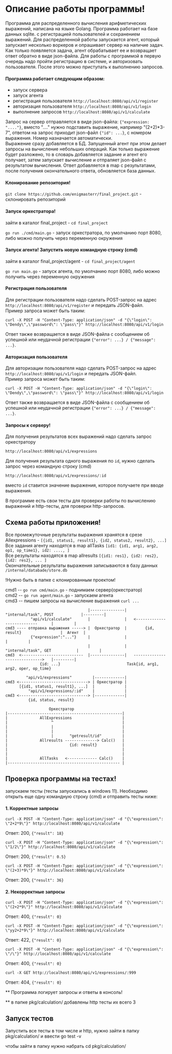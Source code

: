 # Описание работы программы!

Программа для распределенного вычисления арифметических выражений, написана на языке Golang. Программа работает на базе данных sqlite. с регистрацией пользователей и сохранением выражений. Для распределенной работы запускается агент, который запускает несколько воркеров и опрашивает сервер на наличие задач. Как только появляется задача, агент обрабатывает ее и возвращает ответ обратно в виде json-файла.  Для работы с программой в первую очередь надо пройти регистрацию в системе, и авторизовать пользователя. После этого можно приступать к выполнению запросов. 

#### Программа работает следующим образом: 
* запуск сервера
* запуск агента
* регистрация пользователя ```http://localhost:8080/api/v1/register```  
* авторизация пользователя ```http://localhost:8080/api/v1/login```  
* выполнение запросов ```http://localhost:8080/api/v1/calculate```  

Запрос на сервер отправляется в виде json-файла: ```{"expression: "...."}```, вместо "...." нужно подставить выражение, например "(2+2)*3-7", ответом на запрос приходит json-файл ```{"id": ...}```, с номером выражения. Номер назначается автоматически.  
Выражение сразу добавляется в БД. Запущенный агент при этом делает запросы на вычисление небольших операций. Как только выражение будет разложено, то в словарь добавляется задание и агент его получает, затем запускает вычисление и отпраляет json-файл с результатом вычисления. Ответ добавляется в map с результатами, после получения окончательного ответа, обновляется база данных.  

#### Клонирование репозитория!

```git clone https://github.com/enigmasterr/final_project.git``` - склонировать репозиторий

#### Запуск оркестратора!

зайти в каталог final_project - ```cd final_project```

```go run ./cmd/main.go``` - запуск оркестратора, по умолчанию порт 8080, либо можно получить через переменную окружения

#### Запуск агента! Запустить новую командную строку (cmd)

зайти в каталог final_project/agent - ```cd final_project/agent```

```go run main.go``` - запуск агента, по умолчанию порт 8080, либо можно получить через переменную окружения  

#### Регистрация пользователя

Для регистрации пользователя надо сделать POST-запрос на адрес ```http://localhost:8080/api/v1/register``` и передать JSON-файл.  
Пример запроса может быть таким:  
```
curl -X POST -H "Content-Type: application/json" -d "{\"login\": \"Dendy\",\"password\": \"pass\"}" http://localhost:8080/api/v1/login
```  
Ответ также возвращается в виде JSON-файла с сообщением об успешной или неудачной регистрации ```{"error": ...} / {"message": ...}```.    

#### Авторизация пользователя

Для авторизации пользователя надо сделать POST-запрос на адрес ```http://localhost:8080/api/v1/login``` и передать JSON-файл.  
Пример запроса может быть таким:  
```
curl -X POST -H "Content-Type: application/json" -d "{\"login\": \"Dendy\",\"password\": \"pass\"}" http://localhost:8080/api/v1/login
```  
Ответ также возвращается в виде JSON-файла с сообщением об успешной или неудачной регистрации ```{"error": ...} / {"message": ...}```.  

#### Запросы к серверу!

Для получения результатов всех выражений надо сделать запрос оркестратору 
```
http://localhost:8080/api/v1/expressions
```  
Для получения результата одного выражения по ```id```, нужно сделать запрос через командную строку (cmd) 
```
http://localhost:8080/api/v1/expressions/:id
```
вместо ```id``` ставится значение выражения, которое получаете при вводе выражения.  

В программе есть свои тесты для проверки работы по вычислению выражений и http-тесты, для проверки http-запросов.

## Схема работы приложения!

Все промежуточные результаты выражения хранятся в срезе Allexpressions - ```[{id1, status1, result1}, {id2, status2, result2}, ...]```  
Все задания агенту находятся в map allTasks ```[id1: {id1, arg1, arg2, op1, op_time1}, id2: ...., ]```  
Все результаты находятся в map allresults ```[{id1: res1}, {id2: res2}, {id2: res2}, ... ]```  
Окончательные результаты выражения записываются в базу данных ```/internal/databade/store.db```  

!Нужно быть в папке с клонированным проектом!

cmd1 -- ```go run cmd/main.go```   - поднимаем сервер(оркестратор)  
cmd2 -- ```go run agent/main.go``` - запускаем агента  
cmd3 -- пишем запросы на вычисление выражения ```curl ...```  



```                                    |---------------|    "internal/task", POST            |---------|```  
```           "api/v1/calculate"       |               |   <---------------------------      |         |```  
```cmd3 ---- отправка выражения -----> |  Оркестратор  |        {id, result}                 |  Агент  |```  
```           {"expression":"..."}     |               |                                     |         |```  
```                                    |               |      "internal/task", GET           |         |```  
```cmd3  <---------------------------  |---------------|   ------------------------------>   |---------|```  
```                {id: ...}                             Task{id, arg1, arg2, oper, op_time}            ```  



```         "api/v1/expressions"         |-------------|```  
```cmd3 <------------------------------> | Оркестратор |```  
```      [{id1, status1, result1}, ...]  |             |```  
```          "api/v1/expressions/:id"    |             |```  
```cmd3 <------------------------------> |-------------|```  
```           {id, status, result}                      ```  


```                    Оркестратор                     ```  
```|--------------------------------------------------|```  
```|              AllExpressions                      |```  
```|                   ^                              |```  
```|                   |                              |```  
```|                   |                              |```  
```|                   |       "getresult/id"         |```  
```|              Allresults --------------> Calc()   |```  
```|                           {id: result}           |```  
```|                                                  |```  
```|                                                  |```  
```|              AllTasks   <------------- Calc()    |```  
```|------------------------------------------------- |```  
 

## Проверка программы на тестах!

запускаем тесты (тесты запускались в windows 11). Необходимо открыть еще одну командную строку (cmd) и отправить тесты ниже:

#### 1. Корректные запросы 
```
curl -X POST -H "Content-Type: application/json" -d "{\"expression\": \"2+2*9\"}" http://localhost:8080/api/v1/calculate
```
Ответ: 200, ```{"result": 18}```

```  
curl -X POST -H "Content-Type: application/json" -d "{\"expression\": \"1/2\"}" http://localhost:8080/api/v1/calculate  
```  
Ответ: 200, ```{"result": 0.5}```  

```  
curl -X POST -H "Content-Type: application/json" -d "{\"expression\": \"(2+3)*9\"}" http://localhost:8080/api/v1/calculate  
```  
Ответ: 200, ```{"result": 36}```  


#### 2. Некорректные запросы
```
curl -X POST -H "Content-Type: application/json" -d "{\"expression\": \"(2+2*9\"}" http://localhost:8080/api/v1/calculate
```

Ответ: 400, ```{"result": 0}```

```
curl -X POST -H "Content-Type: application/json" -d "{\"expression\": \"yy2+2*9\"}" http://localhost:8080/api/v1/calculate
```

Ответ: 422, ```{"result": 0}```

```
curl -X POST -H "Content-Type: application/json" -d "{\"expression\": \"/\"}" http://localhost:8080/api/v1/calculate
```
Ответ: 400, ```{"result": 0}```
```
curl -X GET http://localhost:8080/api/v1/expressions/:999
```
Ответ: 404, ```{"result": 0}```

** Программа логирует запросы и ответы в консоль!

** в папке pkg/calculation/ добавлены http тесты их всего 3

## Запуск тестов

Запустить все тесты в том числе и http, нужно зайти в папку pkg/calculation/ и ввести go test -v

чтобы зайти в папку нужно набрать cd pkg/calculation/
